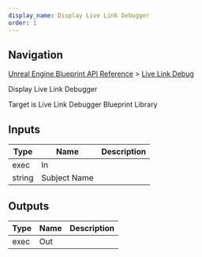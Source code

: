```yaml
---
display_name: Display Live Link Debugger
order: 1
---
```

## Navigation

[Unreal Engine Blueprint API Reference](https://dev.epicgames.com/documentation/en-us/unreal-engine/BlueprintAPI) > [Live Link Debug](https://dev.epicgames.com/documentation/en-us/unreal-engine/BlueprintAPI/LiveLinkDebug)

Display Live Link Debugger

Target is Live Link Debugger Blueprint Library

## Inputs

| Type | Name | Description |
| --- | --- | --- |
| exec | In |  |
| string | Subject Name |  |

## Outputs

| Type | Name | Description |
| --- | --- | --- |
| exec | Out |  |
